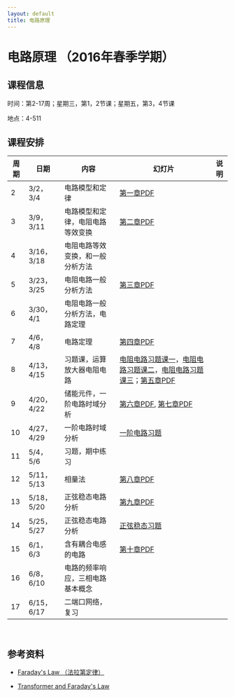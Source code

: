 ```yaml
---
layout: default
title: 电路原理
---
```


电路原理 （2016年春季学期）
===========================

课程信息
--------

时间：第2-17周；星期三，第1，2节课；星期五，第3，4节课

地点：4-511

课程安排
--------

| 周期 | 日期       | 内容                             | 幻灯片                                                                                                                                                | 说明 |
|------|------------|----------------------------------|-------------------------------------------------------------------------------------------------------------------------------------------------------|------|
| 2    | 3/2，3/4   | 电路模型和定律                   | [第一章PDF](第一章.pdf)                                                                                                                               |      |
| 3    | 3/9，3/11  | 电路模型和定律，电阻电路等效变换 | [第二章PDF](第二章.pdf)                                                                                                                               |      |
| 4    | 3/16，3/18 | 电阻电路等效变换，和一般分析方法 |                                                                                                                                                       |      |
| 5    | 3/23，3/25 | 电阻电路一般分析方法             | [第三章PDF](第三章.pdf)                                                                                                                               |      |
| 6    | 3/30，4/1  | 电阻电路一般分析方法，电路定理   |                                                                                                                                                       |      |
| 7    | 4/6，4/8   | 电路定理                         | [第四章PDF](第四章.pdf)                                                                                                                               |      |
| 8    | 4/13，4/15 | 习题课，运算放大器电阻电路       | [电阻电路习题课一](电阻电路习题课一.pdf)，[电阻电路习题课二](电阻电路习题课二.pdf)，[电阻电路习题课三](电阻电路习题课三.pdf)；[第五章PDF](第五章.pdf) |      |
| 9    | 4/20，4/22 | 储能元件，一阶电路时域分析       | [第六章PDF](第六章.pdf), [第七章PDF](第七章.pdf)                                                                                                      |      |
| 10   | 4/27，4/29 | 一阶电路时域分析                 | [一阶电路习题](一阶电路习题.pdf)                                                                                                                      |      |
| 11   | 5/4，5/6   | 习题，期中练习                   |                                                                                                                                                       |      |
| 12   | 5/11，5/13 | 相量法                           | [第八章PDF](第八章.pdf)                                                                                                                               |      |
| 13   | 5/18，5/20 | 正弦稳态电路分析                 | [第九章PDF](第九章.pdf)                                                                                                                               |      |
| 14   | 5/25，5/27 | 正弦稳态电路分析                 | [正弦稳态习题](正弦稳态习题1.pdf)                                                                                                                     |      |
| 15   | 6/1，6/3   | 含有耦合电感的电路               | [第十章PDF](第十章.pdf)                                                                                                                               |      |
| 16   | 6/8，6/10  | 电路的频率响应，三相电路基本概念 |                                                                                                                                                       |      |
| 17   | 6/15，6/17 | 二端口网络，复习                 |                                                                                                                                                       |      |

 

参考资料
--------

-   [Faraday's Law
    （法拉第定律）](http://hyperphysics.phy-astr.gsu.edu/hbase/electric/farlaw.html#c1)

-   [Transformer and Faraday's
    Law](http://hyperphysics.phy-astr.gsu.edu/hbase/magnetic/transf.html#c1)

 
